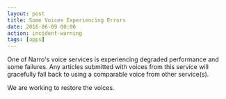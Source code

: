 ```yaml
---
layout: post
title: Some Voices Experiencing Errors
date: 2016-06-09 00:00
action: incident-warning
tags: [apps]
---
```

One of Narro's voice services is experiencing degraded performance and some failures. Any articles submitted with voices from this service will gracefully fall back to using a comparable voice from other service(s).

We are working to restore the voices.
